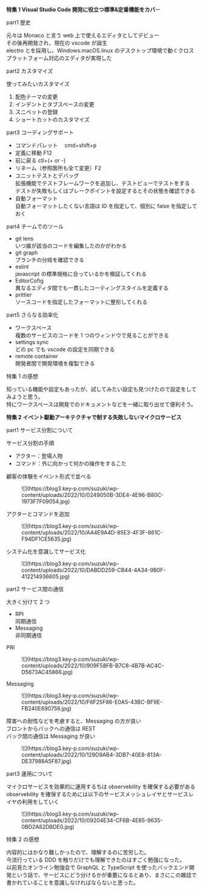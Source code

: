 **特集 1 Visual Studio Code 開発に役立つ標準&定番機能をカバ**ー

part1 歴史

元々は Monaco と言う web 上で使えるエディタとしてデビュー  
その後再開発され、現在の vscode が誕生  
electro とを採用し、Windows.macOS.linux のデスクトップ環境で動くクロスプラットフォーム対応のエディタが実現した

part2 カスタマイズ

使ってみたいカスタマイズ

1.  配色テーマの変更
2.  インデントとタブスペースの変更
3.  スニペットの登録
4.  ショートカットのカスタマイズ

part3 コーディングサポート

- コマンドパレット　 cmd+shift+p
- 定義に移動 F12
- 前に戻る ctl+(+ or -)
- リネーム（参照箇所も全て変更）F2
- ユニットテストとデバッグ  
   拡張機能でテストフレームワークを追加し、テストビューでテストをする  
   テストが失敗もしくはブレークポイントを設定するとその状態を確認できる
- 自動フォーマット  
   自動フォーマットしたくない言語は ID を指定して、個別に false を指定しておく

part4 チームでのツール

- git lens  
   いつ誰が該当のコードを編集したのかがわかる
- git graph  
   ブランチの分岐を確認できる
- eslint  
   javascript の標準規格に合っているかを検証してくれる
- EditorCofig  
   異なるエディタ間でも一貫したコーティングスタイルを定義する
- prittier  
   ソースコードを指定したフォーマットに整形してくれる

part5 さらなる効率化

- ワークスペース  
   複数のサービスのコードを 1 つのウィンドウで見ることができる
- settings sync  
   どの pc でも vscode の設定を同期できる
- remote container  
   開発者間で開発環境を複製できる

特集 1 の感想

知っている機能や設定もあったが、試してみたい設定も見つけたので設定をしてみようと思う。  
特にワークスペースは開発でのドキュメントなどを一緒に取り出せて便利そう。

**特集 2 イベント駆動アーキテクチャで制する失敗しないマイクロサービス**

part1 サービス分割について

サービス分割の手順

- アクター：登場人物
- コマンド：外に向かって何かの操作をするこた

顧客の体験をイベント形式で並べる

<figure class="wp-block-image size-full">![](https://blog3.key-p.com/suzuki/wp-content/uploads/2022/10/0249050B-3DE4-4E96-B80C-1973F7F09054.jpg)</figure>

アクターとコマンドを追加

<figure class="wp-block-image size-full">![](https://blog3.key-p.com/suzuki/wp-content/uploads/2022/10/AA4E9A4D-85E3-4F3F-861C-F94DF1CE5635.jpg)</figure>

システム化を意識してサービス化

<figure class="wp-block-image size-full">![](https://blog3.key-p.com/suzuki/wp-content/uploads/2022/10/DABDD259-CB44-4A34-9B0F-412214936605.jpg)</figure>

part2 サービス間の通信

大きく分けて 2 つ

- RPI  
   同期通信
- Messaging  
   非同期通信

PRI

<figure class="wp-block-image size-full">![](https://blog3.key-p.com/suzuki/wp-content/uploads/2022/10/909F58FB-B7C8-4B7B-AC4C-D5673AC45866.jpg)</figure>

Messaging

<figure class="wp-block-image size-full">![](https://blog3.key-p.com/suzuki/wp-content/uploads/2022/10/F6F25F86-E0A5-43BC-BF9E-FB240E690756.jpg)</figure>

障害への耐性などを考慮すると、Messaging の方が良い  
フロントからバックへの通信は REST  
バック間の通信は Messaging が良い

<figure class="wp-block-image size-full">![](https://blog3.key-p.com/suzuki/wp-content/uploads/2022/10/129D9AB4-3DB7-40E8-813A-DE37988A5F87.jpg)</figure>

part3 運用について

マイクロサービスを効果的に運用するちは observebility を確保する必要がある  
observebility を確保するためには以下のサービスメッシュレイヤとサービスレイヤの利用をしていく

<figure class="wp-block-image size-full">![](https://blog3.key-p.com/suzuki/wp-content/uploads/2022/10/09204E34-CF6B-4E85-9635-0BD2A82DBDE0.jpg)</figure>

特集 2 の感想

内容的にはかなり難しかったので、理解するのに苦労した。  
今流行っている DDD を触りだけでも理解できたのはすごく勉強になった。  
以前見たオンライン勉強会で GraphQL と TypeScript を使ったバックエンド開発という話で、サービスにどう分けるかが重要になるとあり、まさにこの雑誌で書かれていることを意識しなければならないと思った。
